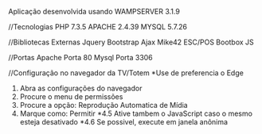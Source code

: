 Aplicação desenvolvida usando WAMPSERVER 3.1.9

//Tecnologias
PHP 7.3.5
APACHE 2.4.39
MYSQL 5.7.26

//Bibliotecas Externas
Jquery
Bootstrap
Ajax
Mike42 ESC/POS
Bootbox JS

//Portas
Apache Porta 80
Mysql Porta 3306

//Configuração no navegador da TV/Totem
*Use de preferencia o Edge
1. Abra as configurações do navegador
2. Procure o menu de permissões
3. Procure a opção: Reprodução Automatica de Mídia
4. Marque como: Permitir
*4.5 Ative tambem o JavaScript caso o mesmo esteja desativado
*4.6 Se possivel, execute em janela anônima